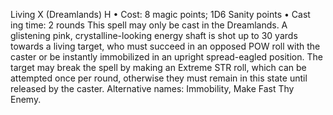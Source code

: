 Living X (Dreamlands) H
• Cost:  8 magic points; 1D6 Sanity points
•
 Cast
ing time: 2 rounds
This spell may only be cast in the Dreamlands. A glistening 
pink, crystalline-looking energy shaft is shot up to 30 yards 
towards a living target, who must succeed in an opposed 
POW roll with the caster or be instantly immobilized in 
an upright spread-eagled position. The target may break 
the spell by making an Extreme STR roll, which can be 
attempted once per round, otherwise they must remain in 
this state until released by the caster.
Alternative names: Immobility, Make Fast Thy Enemy.
 

